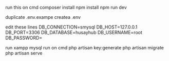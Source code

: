 run this on cmd
composer install
npm install
npm run dev

duplicate .env.exampe createa .env

edit these lines
DB_CONNECTION=smysql
DB_HOST=127.0.0.1
DB_PORT=3306
DB_DATABASE=husayhub
DB_USERNAME=root
DB_PASSWORD=

run xampp mysql
run on cmd
php artisan key:generate
php artisan migrate
php artisan serve
